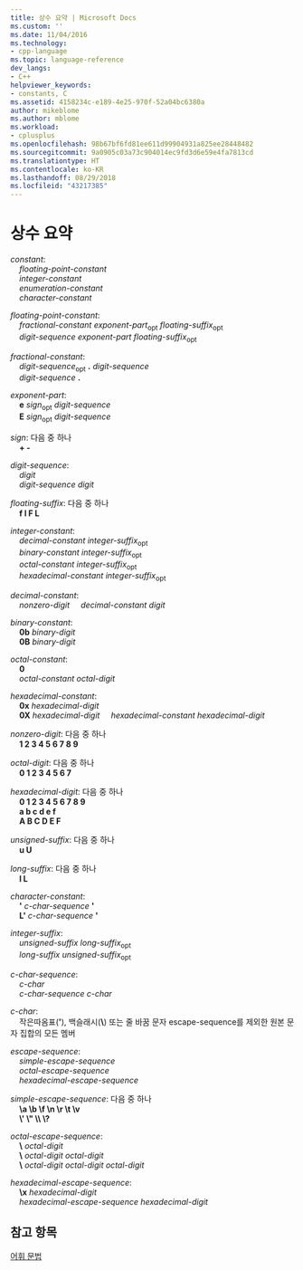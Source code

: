 ```yaml
---
title: 상수 요약 | Microsoft Docs
ms.custom: ''
ms.date: 11/04/2016
ms.technology:
- cpp-language
ms.topic: language-reference
dev_langs:
- C++
helpviewer_keywords:
- constants, C
ms.assetid: 4158234c-e189-4e25-970f-52a04bc6380a
author: mikeblome
ms.author: mblome
ms.workload:
- cplusplus
ms.openlocfilehash: 98b67bf6fd81ee611d99904931a825ee28448482
ms.sourcegitcommit: 9a0905c03a73c904014ec9fd3d6e59e4fa7813cd
ms.translationtype: HT
ms.contentlocale: ko-KR
ms.lasthandoff: 08/29/2018
ms.locfileid: "43217385"
---
```

# <a name="summary-of-constants"></a>상수 요약

*constant*:  
&nbsp;&nbsp;&nbsp;&nbsp;*floating-point-constant*  
&nbsp;&nbsp;&nbsp;&nbsp;*integer-constant*  
&nbsp;&nbsp;&nbsp;&nbsp;*enumeration-constant*  
&nbsp;&nbsp;&nbsp;&nbsp;*character-constant*

*floating-point-constant*:  
&nbsp;&nbsp;&nbsp;&nbsp;*fractional-constant* *exponent-part*<sub>opt</sub> *floating-suffix*<sub>opt</sub>  
&nbsp;&nbsp;&nbsp;&nbsp;*digit-sequence* *exponent-part* *floating-suffix*<sub>opt</sub>

*fractional-constant*:  
&nbsp;&nbsp;&nbsp;&nbsp;*digit-sequence*<sub>opt</sub> **.** *digit-sequence*  
&nbsp;&nbsp;&nbsp;&nbsp;*digit-sequence*  **.**

*exponent-part*:  
&nbsp;&nbsp;&nbsp;&nbsp;**e** *sign*<sub>opt</sub> *digit-sequence*  
&nbsp;&nbsp;&nbsp;&nbsp;**E** *sign*<sub>opt</sub> *digit-sequence*  

*sign*: 다음 중 하나  
&nbsp;&nbsp;&nbsp;&nbsp;**+ -**

*digit-sequence*:  
&nbsp;&nbsp;&nbsp;&nbsp;*digit*  
&nbsp;&nbsp;&nbsp;&nbsp;*digit-sequence* *digit*

*floating-suffix*: 다음 중 하나  
&nbsp;&nbsp;&nbsp;&nbsp;**f l F L**

*integer-constant*:  
&nbsp;&nbsp;&nbsp;&nbsp;*decimal-constant* *integer-suffix*<sub>opt</sub>  
&nbsp;&nbsp;&nbsp;&nbsp;*binary-constant* *integer-suffix*<sub>opt</sub>  
&nbsp;&nbsp;&nbsp;&nbsp;*octal-constant* *integer-suffix*<sub>opt</sub>  
&nbsp;&nbsp;&nbsp;&nbsp;*hexadecimal-constant* *integer-suffix*<sub>opt</sub>

*decimal-constant*:  
&nbsp;&nbsp;&nbsp;&nbsp;*nonzero-digit* &nbsp;&nbsp;&nbsp;&nbsp;*decimal-constant* *digit*

*binary-constant*:  
&nbsp;&nbsp;&nbsp;&nbsp;**0b** *binary-digit*  
&nbsp;&nbsp;&nbsp;&nbsp;**0B** *binary-digit*

*octal-constant*:  
&nbsp;&nbsp;&nbsp;&nbsp;**0**  
&nbsp;&nbsp;&nbsp;&nbsp;*octal-constant* *octal-digit*

*hexadecimal-constant*:  
&nbsp;&nbsp;&nbsp;&nbsp;**0x**  *hexadecimal-digit*  
&nbsp;&nbsp;&nbsp;&nbsp;**0X**  *hexadecimal-digit* &nbsp;&nbsp;&nbsp;&nbsp;*hexadecimal-constant* *hexadecimal-digit*

*nonzero-digit*: 다음 중 하나  
&nbsp;&nbsp;&nbsp;&nbsp;**1 2 3 4 5 6 7 8 9**

*octal-digit*: 다음 중 하나  
&nbsp;&nbsp;&nbsp;&nbsp;**0 1 2 3 4 5 6 7**

*hexadecimal-digit*: 다음 중 하나  
&nbsp;&nbsp;&nbsp;&nbsp;**0 1 2 3 4 5 6 7 8 9**  
&nbsp;&nbsp;&nbsp;&nbsp;**a b c d e f**  
&nbsp;&nbsp;&nbsp;&nbsp;**A B C D E F**

*unsigned-suffix*: 다음 중 하나  
&nbsp;&nbsp;&nbsp;&nbsp;**u U**

*long-suffix*: 다음 중 하나  
&nbsp;&nbsp;&nbsp;&nbsp;**l L**

*character-constant*:  
&nbsp;&nbsp;&nbsp;&nbsp;**'** *c-char-sequence* **'**  
&nbsp;&nbsp;&nbsp;&nbsp;**L'** *c-char-sequence* **'**

*integer-suffix*:  
&nbsp;&nbsp;&nbsp;&nbsp;*unsigned-suffix* *long-suffix*<sub>opt</sub>  
&nbsp;&nbsp;&nbsp;&nbsp;*long-suffix* *unsigned-suffix*<sub>opt</sub>

*c-char-sequence*:  
&nbsp;&nbsp;&nbsp;&nbsp;*c-char*  
&nbsp;&nbsp;&nbsp;&nbsp;*c-char-sequence* *c-char*

*c-char*:  
&nbsp;&nbsp;&nbsp;&nbsp;작은따옴표(**'**), 백슬래시(**\\**) 또는 줄 바꿈 문자 escape-sequence를 제외한 원본 문자 집합의 모든 멤버

*escape-sequence*:  
&nbsp;&nbsp;&nbsp;&nbsp;*simple-escape-sequence*  
&nbsp;&nbsp;&nbsp;&nbsp;*octal-escape-sequence*  
&nbsp;&nbsp;&nbsp;&nbsp;*hexadecimal-escape-sequence*

*simple-escape-sequence*: 다음 중 하나  
&nbsp;&nbsp;&nbsp;&nbsp;**\a \b \f \n \r \t \v**  
&nbsp;&nbsp;&nbsp;&nbsp;**\\' \\" \\\ \\?**

*octal-escape-sequence*:  
&nbsp;&nbsp;&nbsp;&nbsp;**\\** *octal-digit*  
&nbsp;&nbsp;&nbsp;&nbsp;**\\** *octal-digit* *octal-digit*  
&nbsp;&nbsp;&nbsp;&nbsp;**\\** *octal-digit* *octal-digit* *octal-digit*

*hexadecimal-escape-sequence*:  
&nbsp;&nbsp;&nbsp;&nbsp;**\x** *hexadecimal-digit*  
&nbsp;&nbsp;&nbsp;&nbsp;*hexadecimal-escape-sequence* *hexadecimal-digit*  
  
## <a name="see-also"></a>참고 항목

[어휘 문법](../c-language/lexical-grammar.md)  
